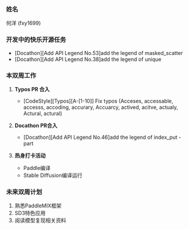 ### 姓名

何洋 (fxy1699)

### 开发中的快乐开源任务

- [Docathon][Add API Legend No.53]add the legend of masked_scatter
- [Docathon][Add API Legend No.38]add the legend of unique

### 本双周工作

1. **Typos PR 合入**

   - [CodeStyle][Typos][A-[1-10]] Fix typos (Acceses, accessable, accesss, accoding, accurary, Accuarcy, actived, acitve, actualy, Actural, actural) 

2. **Docathon PR合入** 
   - [Docathon][Add API Legend No.46]add the legend of index_put -part

3. **热身打卡活动**
   - Paddle编译
   - Stable Diffusion编译运行

### 未来双周计划

1. 熟悉PaddleMIX框架
2. SD3特色应用
3. 阅读模型复现相关资料

